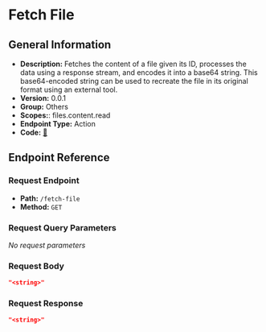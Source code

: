# Fetch File

## General Information

- **Description:** Fetches the content of a file given its ID, processes the data using a response stream, and encodes it into a base64 string. This base64-encoded string can be used to recreate the file in its original format using an external tool.
- **Version:** 0.0.1
- **Group:** Others
- **Scopes:**: files.content.read
- **Endpoint Type:** Action
- **Code:** [🔗](https://github.com/NangoHQ/integration-templates/tree/main/integrations/dropbox/actions/fetch-file.ts)

## Endpoint Reference

### Request Endpoint

- **Path:** `/fetch-file`
- **Method:** `GET`

### Request Query Parameters

_No request parameters_

### Request Body

```json
"<string>"
```

### Request Response

```json
"<string>"
```
